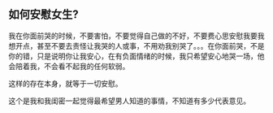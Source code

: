 ## 如何安慰女生?

我在你面前哭的时候，不要害怕，不要觉得自己做的不好，不要费心思安慰我要我想开点，甚至不要去责怪让我哭的人或事，不用劝我别哭了。。。在你面前哭，不是你的错，只是说明你让我安心，在有负面情绪的时候，我只希望安心地哭一场，他会陪着我，不会看不起我的任何软弱。

这样的存在本身，就等于一切安慰。

这个是我和我闺密一起觉得最希望男人知道的事情，不知道有多少代表意见。